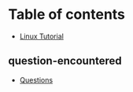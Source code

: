 # Table of contents

* [Linux Tutorial](README.md)

## question-encountered

* [Questions](question-encountered/to-be-classfued.md)

